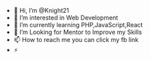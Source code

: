 - 👋 Hi, I’m @Knight21
- 👀 I’m interested in Web Development
- 🌱 I’m currently learning PHP,JavaScript,React
- 💞️ I’m Looking for Mentor to Improve my Skills
- 📫 How to reach me you can click my fb link
- ⚡

<!---
aceweak21/aceweak21 is a ✨ special ✨ repository because its `README.md` (this file) appears on your GitHub profile.
You can click the Preview link to take a look at your changes.
--->
